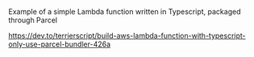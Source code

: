 Example of a simple Lambda function written in Typescript, packaged through Parcel

https://dev.to/terrierscript/build-aws-lambda-function-with-typescript-only-use-parcel-bundler-426a